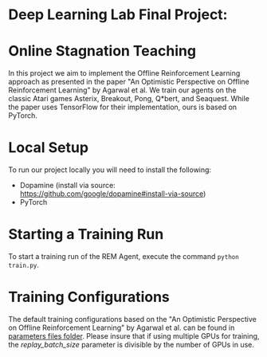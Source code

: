 # Deep Learning Lab Final Project:
# Online Stagnation Teaching

In this project we aim to implement the Offline Reinforcement Learning approach as presented in the paper "An Optimistic Perspective on Offline Reinforcement Learning" by Agarwal et al. We train our agents on the classic Atari games Asterix, Breakout, Pong, Q\*bert, and Seaquest. While the paper uses TensorFlow for their implementation, ours is based on PyTorch.

# Local Setup
To run our project locally you will need to install the following:
 - Dopamine (install via source: https://github.com/google/dopamine#install-via-source)
 - PyTorch

# Starting a Training Run
To start a training run of the REM Agent, execute the command `python train.py`.


# Training Configurations
The default training configurations based on the "An Optimistic Perspective on Offline Reinforcement Learning" by Agarwal et al. can be found in [parameters files folder](offline_reinforcement/parameter_files/). Please insure that if using multiple GPUs for training, the *replay_batch_size* parameter is divisible by the number of GPUs in use. 
